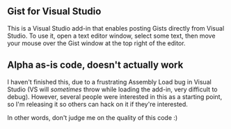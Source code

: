 ## Gist for Visual Studio

This is a Visual Studio add-in that enables posting Gists directly from Visual
Studio. To use it, open a text editor window, select some text, then move your
mouse over the Gist window at the top right of the editor.

## Alpha as-is code, doesn't actually work

I haven't finished this, due to a frustrating Assembly Load bug in Visual
Studio (VS will *sometimes* throw while loading the add-in, very difficult to
debug). However, several people were interested in this as a starting point,
so I'm releasing it so others can hack on it if they're interested.

In other words, don't judge me on the quality of this code :)